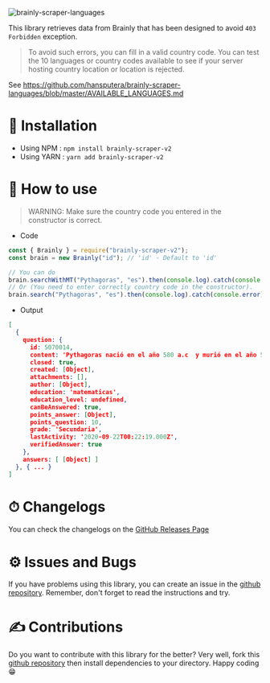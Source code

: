 ![brainly-scraper-languages](https://socialify.git.ci/hansputera/brainly-scraper-languages/image?description=1&font=Raleway&forks=1&issues=1&language=1&owner=1&pulls=1&stargazers=1&theme=Light)

This library retrieves data from Brainly that has been designed to avoid `403 Forbidden` exception.

> To avoid such errors, you can fill in a valid country code. You can test the 10 languages or country codes available to see if your server hosting country location or location is rejected.

See https://github.com/hansputera/brainly-scraper-languages/blob/master/AVAILABLE_LANGUAGES.md

# 💉 Installation
- Using NPM : `npm install brainly-scraper-v2`
- Using YARN : `yarn add brainly-scraper-v2`

# 📜 How to use
> WARNING:  Make sure the country code you entered in the constructor is correct.

- Code

```js
const { Brainly } = require("brainly-scraper-v2");
const brain = new Brainly("id"); // 'id' - Default to 'id'

// You can do
brain.searchWithMT("Pythagoras", "es").then(console.log).catch(console.error);
// Or (You need to enter correctly country code in the constructor).
brain.search("Pythagoras", "es").then(console.log).catch(console.error);
```

- Output

```json
[
  {
    question: {
      id: 5070014,
      content: 'Pythagoras nació en el año 580 a.c  y murió en el año 501. ¿Que edad tenia Pythagoras Cúando murió?',
      closed: true,
      created: [Object],
      attachments: [],
      author: [Object],
      education: 'matematicas',
      education_level: undefined,
      canBeAnswered: true,
      points_answer: [Object],
      points_question: 10,
      grade: 'Secundaria',
      lastActivity: '2020-09-22T00:22:19.000Z',
      verifiedAnswer: true
    },
    answers: [ [Object] ]
  }, { ... }
]
```

#  ⏱ Changelogs
You can check the changelogs on the [GitHub Releases Page](https://github.com/hansputera/brainly-scraper-languages/releases)

# ⚙️ Issues and Bugs
If you have problems using this library, you can create an issue in the [github repository](https://github.com/hansputera/brainly-scraper-languages). Remember, don't forget to read the instructions and try.

# ✍️ Contributions
Do you want to contribute with this library for the better? Very well, fork this [github repository](https://github.com/hansputera/brainly-scraper-languages) then install dependencies to your directory. Happy coding 😁
